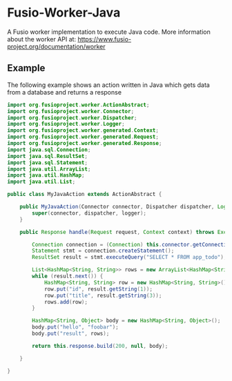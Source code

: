 
# Fusio-Worker-Java

A Fusio worker implementation to execute Java code.
More information about the worker API at:
https://www.fusio-project.org/documentation/worker

## Example

The following example shows an action written in Java which gets data
from a database and returns a response

```java
import org.fusioproject.worker.ActionAbstract;
import org.fusioproject.worker.Connector;
import org.fusioproject.worker.Dispatcher;
import org.fusioproject.worker.Logger;
import org.fusioproject.worker.generated.Context;
import org.fusioproject.worker.generated.Request;
import org.fusioproject.worker.generated.Response;
import java.sql.Connection;
import java.sql.ResultSet;
import java.sql.Statement;
import java.util.ArrayList;
import java.util.HashMap;
import java.util.List;

public class MyJavaAction extends ActionAbstract {

    public MyJavaAction(Connector connector, Dispatcher dispatcher, Logger logger) {
        super(connector, dispatcher, logger);
    }

    public Response handle(Request request, Context context) throws Exception {

        Connection connection = (Connection) this.connector.getConnection("my_db");
        Statement stmt = connection.createStatement();
        ResultSet result = stmt.executeQuery("SELECT * FROM app_todo");

        List<HashMap<String, String>> rows = new ArrayList<HashMap<String, String>>();
        while (result.next()) {
            HashMap<String, String> row = new HashMap<String, String>();
            row.put("id", result.getString(1));
            row.put("title", result.getString(3));
            rows.add(row);
        }

        HashMap<String, Object> body = new HashMap<String, Object>();
        body.put("hello", "foobar");
        body.put("result", rows);

        return this.response.build(200, null, body);

    }

}

```
